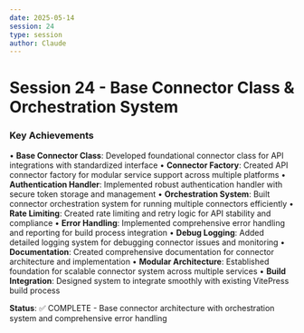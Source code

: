 ```yaml
---
date: 2025-05-14
session: 24
type: session
author: Claude
---
```


# Session 24 - Base Connector Class & Orchestration System

### Key Achievements
• **Base Connector Class**: Developed foundational connector class for API integrations with standardized interface
• **Connector Factory**: Created API connector factory for modular service support across multiple platforms
• **Authentication Handler**: Implemented robust authentication handler with secure token storage and management
• **Orchestration System**: Built connector orchestration system for running multiple connectors efficiently
• **Rate Limiting**: Created rate limiting and retry logic for API stability and compliance
• **Error Handling**: Implemented comprehensive error handling and reporting for build process integration
• **Debug Logging**: Added detailed logging system for debugging connector issues and monitoring
• **Documentation**: Created comprehensive documentation for connector architecture and implementation
• **Modular Architecture**: Established foundation for scalable connector system across multiple services
• **Build Integration**: Designed system to integrate smoothly with existing VitePress build process

**Status**: ✅ COMPLETE - Base connector architecture with orchestration system and comprehensive error handling
